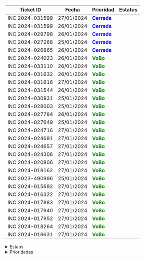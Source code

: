 | Ticket ID | Fecha| Prioridad | Estatus     |
|-----------|-------------------|------------------|------------|
| INC 2024-031599 | 27/01/2024 | <span style="color:blue">**Cerrada**</span> |
| INC 2024-031599 | 26/01/2024 | <span style="color:blue">**Cerrada**</span> |
| INC 2024-029798 | 26/01/2024 | <span style="color:blue">**Cerrada**</span> |
| INC 2024-027268 | 25/01/2024 | <span style="color:blue">**Cerrada**</span> |
| INC 2024-026865 | 26/01/2024 | <span style="color:blue">**Cerrada**</span> |
| INC 2024-024023 | 26/01/2024 | <span style="color:green">**VoBo**</span> |
| INC 2024-033110 | 26/01/2024 | <span style="color:green">**VoBo**</span> |
| INC 2024-031632 | 26/01/2024 | <span style="color:green">**VoBo**</span> |
| INC 2024-031616 | 27/01/2024 | <span style="color:green">**VoBo**</span> |
| INC 2024-031544 | 26/01/2024 | <span style="color:green">**VoBo**</span> |
| INC 2024-030931 | 25/01/2024 | <span style="color:green">**VoBo**</span> |
| INC 2024-028003 | 25/01/2024 | <span style="color:green">**VoBo**</span> |
| INC 2024-027784 | 26/01/2024 | <span style="color:green">**VoBo**</span> |
| INC 2024-027649 | 25/01/2024 | <span style="color:green">**VoBo**</span> |
| INC 2024-024716 | 27/01/2024 | <span style="color:green">**VoBo**</span> |
| INC 2024-024691 | 27/01/2024 | <span style="color:green">**VoBo**</span> |
| INC 2024-024657 | 27/01/2024 | <span style="color:green">**VoBo**</span> |
| INC 2024-024306 | 27/01/2024 | <span style="color:green">**VoBo**</span> |
| INC 2024-020806 | 27/01/2024 | <span style="color:green">**VoBo**</span> |
| INC 2024-019162 | 27/01/2024 | <span style="color:green">**VoBo**</span> |
| INC 2023-490996 | 25/01/2024 | <span style="color:green">**VoBo**</span> |
| INC 2024-015692 | 27/01/2024 | <span style="color:green">**VoBo**</span> |
| INC 2024-016322 | 27/01/2024 | <span style="color:green">**VoBo**</span> |
| INC 2024-017883 | 27/01/2024 | <span style="color:green">**VoBo**</span> |
| INC 2024-017940 | 27/01/2024 | <span style="color:green">**VoBo**</span> |
| INC 2024-017952 | 27/01/2024 | <span style="color:green">**VoBo**</span> |
| INC 2024-018264 | 27/01/2024 | <span style="color:green">**VoBo**</span> |
| INC 2024-018631 | 27/01/2024 | <span style="color:green">**VoBo**</span> |


<details>
  <summary>Estaus</summary>
  
  | Ticket ID | Descripción del Problema                                       |
  |-----------|-----------------------------------------------------------------|
  | <span style="color:blue">**Cerrada**</span> | Se finalizo el ticket  |
  | <span style="color:green">**VoBo**</span> | Esperando el visto bueno del usuario  |
  | En proceso       | Error al procesar pago de factura |
  | Accion de Usuario | Esperando mas informacion por parte del usuario ya sea datos o anexar imagenes o pdf|
  | Pregunta a Valeria | Duda que me hace falta comprender del todo sobre el caso |
  | Duda para Daniel | Dudas que le mando a Daniel por correo |
  | Enviado a Claudia | Casos que se le envian a Claudia para su atencion |
  | Enviado a Daniel | Casos que se le envian a Daniel para su atencion  |
  | Junta de las 3 | Dudas que se preguntan a Daniel en la junta |
  | Anexar VoBo | Falta que el usuario anexe el visto bueno |
  | No he resuelto de este tipo | Hace fala explicacion de casos que no he atendido |
  | Falta documentacion | Casos de los cuales no se ha generado o la documentacion no esta explicada del todo bien |

</details>

<details>
  <summary>Prioridades</summary>
  
  | Prioridad | Descripción                                   |
  |-----------|-----------------------------------------------------------------|
  | <span style="color:red">**Critica**</span>       | Tickets de mayo importancia y con los cuales contamos con poco tiempo para atender|
  | <span style="color:orange">**Alta**</span>       | Tickets que son importantes pero pueden esperar si hay demaciados Criticos |
  | <span style="color:yellow">**Media**</span>       | Tickets con importancia pero suelen poder esperar dias |
  | <span style="color:blue">**Baja**</span>       | Tikects de menor importancia y que por lo regular se antienden al final |
</details>



